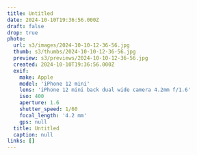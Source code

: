 ```yaml
---
title: Untitled
date: 2024-10-10T19:36:56.000Z
draft: false
drop: true
photo:
  url: s3/images/2024-10-10-12-36-56.jpg
  thumb: s3/thumbs/2024-10-10-12-36-56.jpg
  preview: s3/previews/2024-10-10-12-36-56.jpg
  created: 2024-10-10T19:36:56.000Z
  exif:
    make: Apple
    model: 'iPhone 12 mini'
    lens: 'iPhone 12 mini back dual wide camera 4.2mm f/1.6'
    iso: 400
    aperture: 1.6
    shutter_speed: 1/60
    focal_length: '4.2 mm'
    gps: null
  title: Untitled
  caption: null
links: []
---
```



